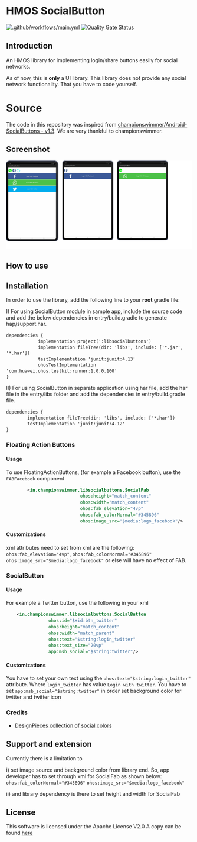 HMOS SocialButton
=================
[![.github/workflows/main.yml](https://github.com/applibgroup/HMOS-SocialButtons/actions/workflows/main.yml/badge.svg)](https://github.com/applibgroup/HMOS-SocialButtons/actions/workflows/main.yml)
[![Quality Gate Status](https://sonarcloud.io/api/project_badges/measure?project=applibgroup_HMOS-SocialButtons&metric=alert_status)](https://sonarcloud.io/dashboard?id=applibgroup_HMOS-SocialButtons)

Introduction
------------
An HMOS library for implementing login/share buttons easily for social networks.

As of now, this is **only** a UI library. This library does not provide any social network
functionality. That you have to code yourself.

# Source

The code in this repository was inspired from [championswimmer/Android-SocialButtons - v1.3](https://github.com/championswimmer/Android-SocialButtons). We are very thankful to championswimmer.

Screenshot
----------
![screenshot](screenshot/screen.png)

## How to use

## Installation
In order to use the library, add the following line to your **root** gradle file:

I) For using SocialButton module in sample app, include the source code and add the below dependencies in entry/build.gradle to generate hap/support.har.
```
dependencies {
            implementation project(':libsocialbuttons')
            implementation fileTree(dir: 'libs', include: ['*.jar', '*.har'])
            testImplementation 'junit:junit:4.13'
            ohosTestImplementation 'com.huawei.ohos.testkit:runner:1.0.0.100'
}
```
II) For using SocialButton in separate application using har file, add the har file in the entry/libs folder and add the dependencies in entry/build.gradle file.
```
dependencies {
        implementation fileTree(dir: 'libs', include: ['*.har'])
        testImplementation 'junit:junit:4.12'
}
```
### Floating Action Buttons
#### Usage
To use FloatingActionButtons, (for example a Facebook button), use the `FABFacebook` component

```xml
        <in.championswimmer.libsocialbuttons.SocialFab
                            ohos:height="match_content"
                            ohos:width="match_content"
                            ohos:fab_elevation="4vp"
                            ohos:fab_colorNormal="#345896"
                            ohos:image_src="$media:logo_facebook"/>

```

#### Customizations
xml attributes need to set from xml are the following:
`ohos:fab_elevation="4vp"`,
`ohos:fab_colorNormal="#345896"`
`ohos:image_src="$media:logo_facebook"`
 or else will have no effect of FAB. 

### SocialButton
#### Usage
For example a Twitter button, use the following in your xml   
```xml
    <in.championswimmer.libsocialbuttons.SocialButton
                ohos:id="$+id:btn_twitter"
                ohos:height="match_content"
                ohos:width="match_parent"
                ohos:text="$string:login_twitter"
                ohos:text_size="20vp"
                app:msb_social="$string:twitter"/>
```

#### Customizations
You have to set your own text using the `ohos:text="$string:login_twitter"` attribute. Where `login_twitter` has value `Login with twitter`.
You have to set `app:msb_social="$string:twitter"` in order set background color for twitter and twitter icon 


### Credits 
* [DesignPieces collection of social colors](http://designpieces.com/2012/12/social-media-colours-hex-and-rgb/)

Support and extension
---------------------

Currently there is a limitation to

i) set image source and background color from library end. So, app developer has to set through xml for SocialFab as shown below:
`ohos:fab_colorNormal="#345896"`
`ohos:image_src="$media:logo_facebook"`

ii) and library dependency is there to set height and width for SocialFab


## License 
This software is licensed under the Apache License V2.0
A copy can be found [here](./LICENSE.md)
